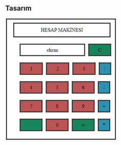 ## Tasarım

![](https://github.com/gkn46/Uretken_Akademi_Hesap_Makinesi_Tasar-m/blob/main/Ekran%20g%C3%B6r%C3%BCnt%C3%BCs%C3%BC%202023-12-22%20215132.png)
